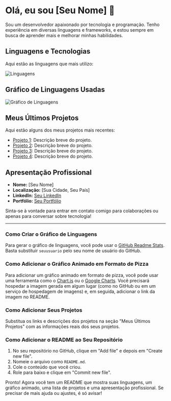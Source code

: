 # Olá, eu sou [Seu Nome] 👋

Sou um desenvolvedor apaixonado por tecnologia e programação. Tenho experiência em diversas linguagens e frameworks, e estou sempre em busca de aprender mais e melhorar minhas habilidades.

## Linguagens e Tecnologias

Aqui estão as linguagens que mais utilizo:

![Linguagens](https://github-readme-stats.vercel.app/api/top-langs/?username=seuusuario&layout=compact&theme=radical)

## Gráfico de Linguagens Usadas

![Gráfico de Linguagens](https://raw.githubusercontent.com/seuusuario/seuusuario/main/assets/languages.svg)

## Meus Últimos Projetos

Aqui estão alguns dos meus projetos mais recentes:

- [Projeto 1](link-do-projeto-1): Descrição breve do projeto.
- [Projeto 2](link-do-projeto-2): Descrição breve do projeto.
- [Projeto 3](link-do-projeto-3): Descrição breve do projeto.
- [Projeto 4](link-do-projeto-4): Descrição breve do projeto.

## Apresentação Profissional

- **Nome:** [Seu Nome]
- **Localização:** [Sua Cidade, Seu País]
- **LinkedIn:** [Seu LinkedIn](link-do-seu-linkedin)
- **Portfólio:** [Seu Portfólio](link-do-seu-portfolio)

Sinta-se à vontade para entrar em contato comigo para colaborações ou apenas para conversar sobre tecnologia!

---

### Como Criar o Gráfico de Linguagens

Para gerar o gráfico de linguagens, você pode usar o [GitHub Readme Stats](https://github.com/anuraghazra/github-readme-stats). Basta substituir `seuusuario` pelo seu nome de usuário do GitHub.

### Como Adicionar o Gráfico Animado em Formato de Pizza

Para adicionar um gráfico animado em formato de pizza, você pode usar uma ferramenta como o [Chart.js](https://www.chartjs.org/) ou o [Google Charts](https://developers.google.com/chart). Você precisará hospedar a imagem gerada em algum lugar (como no GitHub ou em um serviço de hospedagem de imagens) e, em seguida, adicionar o link da imagem no README.

### Como Adicionar Seus Projetos

Substitua os links e descrições dos projetos na seção "Meus Últimos Projetos" com as informações reais dos seus projetos.

### Como Adicionar o README ao Seu Repositório

1. No seu repositório no GitHub, clique em "Add file" e depois em "Create new file".
2. Nomeie o arquivo como `README.md`.
3. Cole o conteúdo que você criou.
4. Role para baixo e clique em "Commit new file".

Pronto! Agora você tem um README que mostra suas linguagens, um gráfico animado, uma lista de projetos e uma apresentação profissional. Se precisar de mais ajuda ou ajustes, é só avisar!
